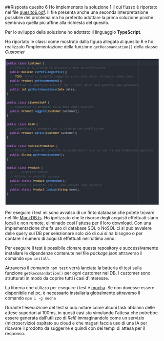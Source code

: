 ##Risposta quesito 6
Ho implementato la soluzione 1 il cui flusso è riportato nel file [quesito6.pdf](quesito6.pdf). Il file presenta anche una seconda interpretazione possibile del problema ma ho preferito adottare la prima soluzione poichè sembrava quella più affine alla richiesta del quesito.

Per lo sviluppo della soluzione ho adottato il linguaggio **TypeScript**.

Ho riportato le classi come mostrato dalla figura allegata al quesito 6 e ho realizzato l'implementazione della funzione ```getRecomandation()``` della classe *Customer*

![Figura quesito 6](figura.png)


Per eseguire i test mi sono avvalso di un finto database che potete trovare nel file [MockDB.ts](./bin/mock/MockDB.ts). Ho ipotizzato che le risorse degli acquisti effettuati siano locali e non remote, eliminado così l'attesa per il loro download.
Con una implementazione che fa uso di database SQL o NoSQL ci si può avvalere delle query sul DB per selezionare solo ciò di cui si ha bisogno o per contare il numero di acquisti effettuati nell'ultimo anno.

Per eseguire il test è possibile clonare questa repository e successivamente installare le dipendenze contenute nel file *package.json* attraverso il comando ```npm install```.

Attraverso il comando ```npm test``` verrà lanciata la batteria di test sulla funzione ```getRecomandation()``` per ogni customer nel DB. I customer sono strutturati in modo da coprire tutti i casi d'interesse.

La libreria che utilizzo per eseguire i test è [mocha](https://mochajs.org/). Se non dovesse essere disponibile nel pc, è necessario installarla globalmente attraverso il comando ```npm i -g mocha```

Durante l'esecuzione del test si può notare come alcuni task abbiano delle attese superiori ai 100ms, in questi casi sto simulando l'attesa che potrebbe essere generata dall'utilizzo di *Rel8* immaginandolo come un servizio (microservizio) ospitato su cloud e che magari faccia uso di una IA per ricavare il prodotto da suggerire e quindi con dei tempi di attesa per il responso.  
